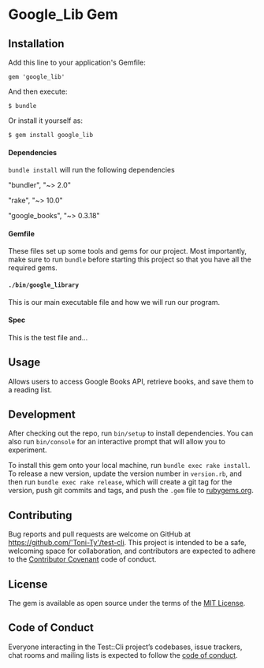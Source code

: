 # Google_Lib Gem

## Installation

Add this line to your application's Gemfile:

```gem 'google_lib'```

And then execute:

```$ bundle```

Or install it yourself as:

```$ gem install google_lib```

#### Dependencies

```bundle install``` will run the following dependencies

 "bundler", "~> 2.0"

 "rake", "~> 10.0"

 "google_books", "~> 0.3.18"

#### Gemfile

These files set up some tools and gems for our project. Most importantly, make sure to run `bundle` before starting this project so that you have all the required gems.

#### `./bin/google_library`

This is our main executable file and how we will run our program.

#### Spec

This is the test file and...

## Usage

Allows users to access Google Books API, retrieve books, and save them to a reading list.

## Development

After checking out the repo, run `bin/setup` to install dependencies.
You can also run `bin/console` for an interactive prompt that will allow you to experiment.

To install this gem onto your local machine, run `bundle exec rake install`. To release a new version, update the version number in `version.rb`, and then run `bundle exec rake release`, which will create a git tag for the version, push git commits and tags, and push the `.gem` file to [rubygems.org](https://rubygems.org).

## Contributing

Bug reports and pull requests are welcome on GitHub at https://github.com/'Toni-Ty'/test-cli. This project is intended to be a safe, welcoming space for collaboration, and contributors are expected to adhere to the [Contributor Covenant](http://contributor-covenant.org) code of conduct.

## License

The gem is available as open source under the terms of the [MIT License](https://opensource.org/licenses/MIT).

## Code of Conduct

Everyone interacting in the Test::Cli project’s codebases, issue trackers, chat rooms and mailing lists is expected to follow the [code of conduct](https://github.com/'Toni-Ty'/test-cli/blob/master/CODE_OF_CONDUCT.md).
